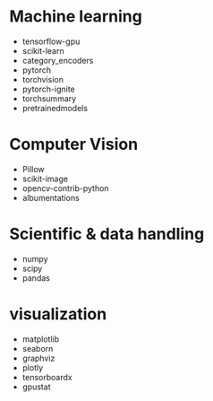 # Machine learning
+ tensorflow-gpu
+ scikit-learn
+ category_encoders
+ pytorch
+ torchvision
+ pytorch-ignite
+ torchsummary
+ pretrainedmodels

# Computer Vision
+ Pillow
+ scikit-image
+ opencv-contrib-python
+ albumentations

# Scientific & data handling
+ numpy
+ scipy
+ pandas

# visualization
+ matplotlib
+ seaborn
+ graphviz
+ plotly
+ tensorboardx
+ gpustat
